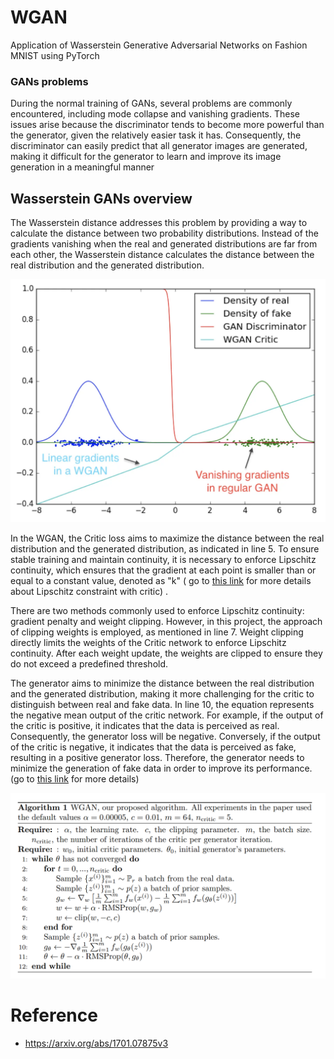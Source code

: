 # WGAN
Application of Wasserstein Generative Adversarial Networks on Fashion MNIST using PyTorch

### GANs problems
During the normal training of GANs, several problems are commonly encountered, including mode collapse and vanishing gradients. These issues arise because the discriminator tends to become more powerful than the generator, given the relatively easier task it has. Consequently, the discriminator can easily predict that all generator images are generated, making it difficult for the generator to learn and improve its image generation in a meaningful manner

## Wasserstein GANs overview
The Wasserstein distance addresses this problem by providing a way to calculate the distance between two probability distributions. Instead of the gradients vanishing when the real and generated distributions are far from each other, the Wasserstein distance calculates the distance between the real distribution and the generated distribution.

![image](https://github.com/TmohamedashrafT/WGAN/blob/main/WGAN_img.webp)



In the WGAN, the Critic loss aims to maximize the distance between the real distribution and the generated distribution, as indicated in line 5. To ensure stable training and maintain continuity, it is necessary to enforce Lipschitz continuity, which ensures that the gradient at each point is smaller than or equal to a constant value, denoted as "k" ( go to [this link](https://ai.stackexchange.com/questions/29904/what-is-lipschitz-constraint-and-why-it-is-enforced-on-discriminator) for more details about Lipschitz constraint with critic) .

There are two methods commonly used to enforce Lipschitz continuity: gradient penalty and weight clipping. However, in this project, the approach of clipping weights is employed, as mentioned in line 7. Weight clipping directly limits the weights of the Critic network to enforce Lipschitz continuity. After each weight update, the weights are clipped to ensure they do not exceed a predefined threshold.

The generator aims to minimize the distance between the real distribution and the generated distribution, making it more challenging for the critic to distinguish between real and fake data. In line 10, the equation represents the negative mean output of the critic network. For example, if the output of the critic is positive, it indicates that the data is perceived as real. Consequently, the generator loss will be negative. Conversely, if the output of the critic is negative, it indicates that the data is perceived as fake, resulting in a positive generator loss. Therefore, the generator needs to minimize the generation of fake data in order to improve its performance.(go to [this link](https://ai.stackexchange.com/questions/36042/what-is-being-optimized-with-wgan-loss-is-the-generator-maximizing-or-minimizin) for more details)

![image](https://github.com/TmohamedashrafT/WGAN/blob/main/wganloss_.png)

# Reference 
- https://arxiv.org/abs/1701.07875v3
  
